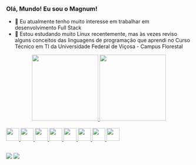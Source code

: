 ### Olá, Mundo! Eu sou o Magnum! 


- 🔭 Eu atualmente tenho muito interesse em trabalhar em desenvolvimento Full Stack
- 🌱 Estou estudando muito Linux recentemente, mas às vezes reviso alguns conceitos das linguagens de programação que aprendi no Curso Técnico em TI da Universidade Federal de Viçosa - Campus Florestal

<link rel="stylesheet" href="https://cdn.jsdelivr.net/gh/devicons/devicon@v2.14.0/devicon.min.css">
<div align="center">
  <a href="https://github.com/MagnumJulio">
  <img height="180em" src="https://github-readme-stats.vercel.app/api?username=MagnumJulio&show_icons=true&theme=dracula&include_all_commits=true&count_private=true"/>
  <img height="180em" src="https://github-readme-stats.vercel.app/api/top-langs/?username=MagnumJulio&layout=compact&langs_count=7&theme=dracula"/>
</div>
<div style="display: inline_block"><br>
  <img height="35px" src="https://cdn.jsdelivr.net/gh/devicons/devicon/icons/bash/bash-original.svg" />
  <img height="35px" src="https://cdn.jsdelivr.net/gh/devicons/devicon/icons/c/c-original.svg" />
  <img height="35px" src="https://cdn.jsdelivr.net/gh/devicons/devicon/icons/ubuntu/ubuntu-plain.svg" />
  <img height="35px" src="https://cdn.jsdelivr.net/gh/devicons/devicon/icons/python/python-original.svg" />
  <img height="35px" src="https://cdn.jsdelivr.net/gh/devicons/devicon/icons/php/php-original.svg" />
  <img height="35px" src="https://cdn.jsdelivr.net/gh/devicons/devicon/icons/javascript/javascript-original.svg" />
  <img height="35px" src="https://cdn.jsdelivr.net/gh/devicons/devicon/icons/html5/html5-original.svg" />
  <img height="35px" src="https://cdn.jsdelivr.net/gh/devicons/devicon/icons/css3/css3-original.svg" />
</div>
  
  ##
 
<div> 
  <a href = "mailto:mjcorgozinho@gmail.com"><img src="https://img.shields.io/badge/-Gmail-%23333?style=for-the-badge&logo=gmail&logoColor=white" target="_blank"></a>
  <a href="https://www.linkedin.com/in/magnum-julio-corgozinho-b6b051202/" target="_blank"><img src="https://img.shields.io/badge/-LinkedIn-%230077B5?style=for-the-badge&logo=linkedin&logoColor=white" target="_blank"></a> 
 
</div>

 

